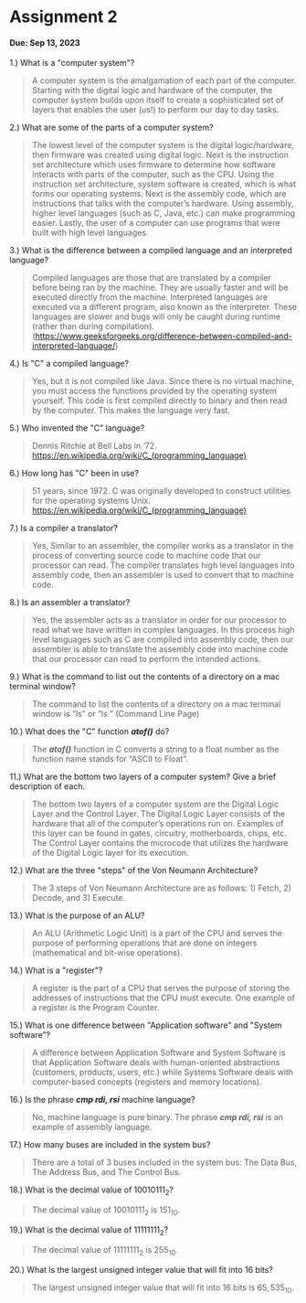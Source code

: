 
# Assignment 2   

#### Due: Sep 13, 2023 

1.) What is a "computer system"?  
> A computer system is the amalgamation of each part of the computer. Starting with the digital logic and hardware of the computer, the computer system builds upon itself to create a sophisticated set of layers that enables the user (us!) to perform our day to day tasks.    
      
2.) What are some of the parts of a computer system?   
>  The lowest level of the computer system is the digital logic/hardware, then firmware was created using digital logic. Next is the instruction set architecture which uses firmware to determine how software interacts with parts of the computer, such as the CPU. Using the instruction set architecture, system software is created, which is what forms our operating systems. Next is the assembly code, which are instructions that talks with the computer’s hardware. Using assembly, higher level languages (such as C, Java, etc.) can make programming easier. Lastly, the user of a computer can use programs that were built with high level languages.  
     
3.) What is the difference between a compiled language and an interpreted language?  
> Compiled languages are those that are translated by a compiler before being ran by the machine. They are usually faster and will be executed directly from the machine. Interpreted languages are executed via a different program, also known as the interpreter. These languages are slower and bugs will only be caught during runtime (rather than during compilation). (https://www.geeksforgeeks.org/difference-between-compiled-and-interpreted-language/)   
     
4.) Is "C" a compiled language?  
> Yes, but it is not compiled like Java. Since there is no virtual machine, you must access the functions provided by the operating system yourself. This code is first compiled directly to binary and then read by the computer. This makes the language very fast.   
     
5.) Who invented the "C" language?  
>Dennis Ritchie at Bell Labs in ‘72. https://en.wikipedia.org/wiki/C_(programming_language)    
     
6.) How long has "C" been in use?  
> 51 years, since 1972. C was originally developed to construct utilities for the operating systems Unix. https://en.wikipedia.org/wiki/C_(programming_language)    
    
7.) Is a compiler a translator?  
> Yes, Similar to an assembler, the compiler works as a translator in the process of converting source code to machine code that our processor can read. The compiler translates high level languages into assembly code, then an assembler is used to convert that to machine code. 
      
8.) Is an assembler a translator?  
> Yes, the assembler acts as a translator in order for our processor to read what we have written in complex languages. In this process high level languages such as C are compiled into assembly code, then our assembler is able to translate the assembly code into machine code that our processor can read to perform the intended actions.   
      
9.) What is the command to list out the contents of a directory on a mac terminal window?  
> The command to list the contents of a directory on a mac terminal window is “ls” or “ls <directory>” (Command Line Page)
     
10.) What does the "C" function ***atof()*** do?  
> The ***atof()*** function in C converts a string to a float number as the function name stands for “ASCII to Float”.   
      
11.) What are the bottom two layers of a computer system? Give a brief description of each.  
> The bottom two layers of a computer system are the Digital Logic Layer and the Control Layer. The Digital Logic Layer consists of the hardware that all of the computer’s operations run on. Examples of this layer can be found in gates, circuitry, motherboards, chips, etc. The Control Layer contains the microcode that utilizes the hardware of the Digital Logic layer for its execution.  
      
12.) What are the three "steps" of the Von Neumann Architecture?  
> The 3 steps of Von Neumann Architecture are as follows: 1) Fetch, 2) Decode, and 3) Execute.   
     
13.) What is the purpose of an ALU?  
> An ALU (Arithmetic Logic Unit) is a part of the CPU and serves the purpose of performing operations that are done on integers (mathematical and bit-wise operations).   
      
14.) What is a "register"?   
> A register is the part of a CPU that serves the purpose of storing the addresses of instructions that the CPU must execute. One example of a register is the Program Counter.  
       
15.) What is one difference between "Application software" and "System software"?  
> A difference between Application Software and System Software is that Application Software deals with human-oriented abstractions (customers, products, users, etc.) while Systems Software deals with computer-based concepts (registers and memory locations).   
     
16.) Is the phrase ***cmp rdi, rsi*** machine language?  
>  No, machine language is pure binary. The phrase ***cmp rdi, rsi*** is an example of assembly language.   
     
17.) How many buses are included in the system bus?  
>  There are a total of 3 buses included in the system bus: The Data Bus, The Address Bus, and The Control Bus.   
     
18.) What is the decimal value of $10010111_2$?    
>The decimal value of $10010111_2$ is $151_{10}$.   
     
19.) What is the decimal value of $11111111_2$?   
> The decimal value of $11111111_2$ is $255_{10}$.   
     
20.) What is the largest unsigned integer value that will fit into 16 bits?  
> The largest unsigned integer value that will fit into 16 bits is $65,535_{10}$.   
     
